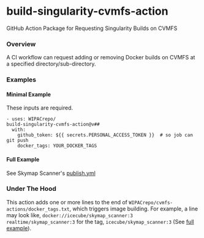 # build-singularity-cvmfs-action
GitHub Action Package for Requesting Singularity Builds on CVMFS

### Overview
A CI workflow can request adding or removing Docker builds on CVMFS at a specified directory/sub-directory.

### Examples

#### Minimal Example
These inputs are required.
```
- uses: WIPACrepo/
build-singularity-cvmfs-action@v##
  with:
    github_token: ${{ secrets.PERSONAL_ACCESS_TOKEN }}  # so job can git push
    docker_tags: YOUR_DOCKER_TAGS
```

#### Full Example
See Skymap Scanner's [publish.yml](https://github.com/icecube/skymap_scanner/blob/master/.github/workflows/publish.yml)

### Under The Hood
This action adds one or more lines to the end of `WIPACrepo/cvmfs-actions/docker_tags.txt`, which triggers image building. For example, a line may look like, `docker://icecube/skymap_scanner:3 realtime/skymap_scanner:3` for the tag, `icecube/skymap_scanner:3` (See [full example](#full-example)).